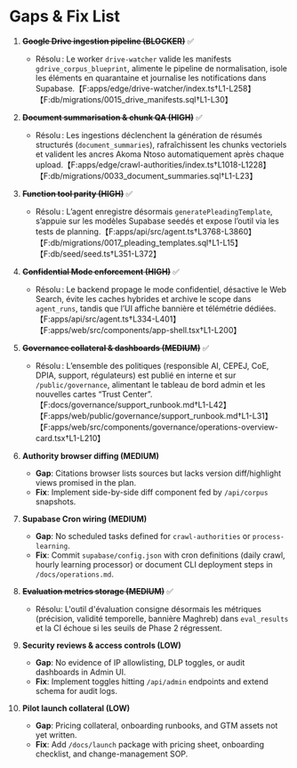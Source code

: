 # Gaps & Fix List

1. ~~**Google Drive ingestion pipeline (BLOCKER)**~~ ✅
   - Résolu : Le worker `drive-watcher` valide les manifests `gdrive_corpus_blueprint`, alimente le pipeline de normalisation, isole les éléments en quarantaine et journalise les notifications dans Supabase.【F:apps/edge/drive-watcher/index.ts†L1-L258】【F:db/migrations/0015_drive_manifests.sql†L1-L30】

2. ~~**Document summarisation & chunk QA (HIGH)**~~ ✅
   - Résolu : Les ingestions déclenchent la génération de résumés structurés (`document_summaries`), rafraîchissent les chunks vectoriels et valident les ancres Akoma Ntoso automatiquement après chaque upload.【F:apps/edge/crawl-authorities/index.ts†L1018-L1228】【F:db/migrations/0033_document_summaries.sql†L1-L23】

3. ~~**Function tool parity (HIGH)**~~ ✅
   - Résolu : L’agent enregistre désormais `generatePleadingTemplate`, s’appuie sur les modèles Supabase seedés et expose l’outil via les tests de planning.【F:apps/api/src/agent.ts†L3768-L3860】【F:db/migrations/0017_pleading_templates.sql†L1-L15】【F:db/seed/seed.ts†L351-L372】

4. ~~**Confidential Mode enforcement (HIGH)**~~ ✅
   - Résolu : Le backend propage le mode confidentiel, désactive le Web Search, évite les caches hybrides et archive le scope dans `agent_runs`, tandis que l’UI affiche bannière et télémétrie dédiées.【F:apps/api/src/agent.ts†L334-L401】【F:apps/web/src/components/app-shell.tsx†L1-L200】

5. ~~**Governance collateral & dashboards (MEDIUM)**~~ ✅
   - Résolu : L’ensemble des politiques (responsible AI, CEPEJ, CoE, DPIA, support, régulateurs) est publié en interne et sur `/public/governance`, alimentant le tableau de bord admin et les nouvelles cartes “Trust Center”.【F:docs/governance/support_runbook.md†L1-L42】【F:apps/web/public/governance/support_runbook.md†L1-L31】【F:apps/web/src/components/governance/operations-overview-card.tsx†L1-L210】

6. **Authority browser diffing (MEDIUM)**  
   - **Gap**: Citations browser lists sources but lacks version diff/highlight views promised in the plan.  
   - **Fix**: Implement side-by-side diff component fed by `/api/corpus` snapshots.

7. **Supabase Cron wiring (MEDIUM)**  
   - **Gap**: No scheduled tasks defined for `crawl-authorities` or `process-learning`.  
   - **Fix**: Commit `supabase/config.json` with cron definitions (daily crawl, hourly learning processor) or document CLI deployment steps in `/docs/operations.md`.

8. ~~**Evaluation metrics storage (MEDIUM)**~~ ✅
   - Résolu: L'outil d'évaluation consigne désormais les métriques (précision, validité temporelle, bannière Maghreb) dans `eval_results` et la CI échoue si les seuils de Phase 2 régressent.

9. **Security reviews & access controls (LOW)**  
   - **Gap**: No evidence of IP allowlisting, DLP toggles, or audit dashboards in Admin UI.  
   - **Fix**: Implement toggles hitting `/api/admin` endpoints and extend schema for audit logs.

10. **Pilot launch collateral (LOW)**  
    - **Gap**: Pricing collateral, onboarding runbooks, and GTM assets not yet written.  
    - **Fix**: Add `/docs/launch` package with pricing sheet, onboarding checklist, and change-management SOP.
